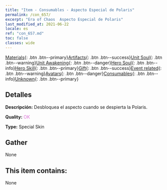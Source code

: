 ```yaml
---
title: "Item - Consumables - Aspecto Especial de Polaris"
permalink: /con_657/
excerpt: "Era of Chaos  Aspecto Especial de Polaris"
last_modified_at: 2021-06-22
locale: es
ref: "con_657.md"
toc: false
classes: wide
---
```

 [Materials](/ItemsES/){: .btn .btn--primary}[Artifacts](/ItemsES/Artifacts/){: .btn .btn--success}[Unit Soul](/ItemsES/UnitSoul/){: .btn .btn--warning}[Unit Awakening](/ItemsES/UnitAwakening/){: .btn .btn--danger}[Hero Soul](/ItemsES/HeroSoul/){: .btn .btn--info}[Hero Skill](/ItemsES/HeroSkill/){: .btn .btn--primary}[Gift](/ItemsES/Gift/){: .btn .btn--success}[Event related](/ItemsES/Events/){: .btn .btn--warning}[Avatars](/ItemsES/Avatars/){: .btn .btn--danger}[Consumables](/ItemsES/Consumables/){: .btn .btn--info}[Unknown](/ItemsES/Unknown/){: .btn .btn--primary}

## Detalles
 **Descripción:** Desbloquea el aspecto cuando se despierta la Polaris.

 **Quality:** <span style="color: #DA70D6">OK</span>

 **Type:** Special Skin

## Gather

  None

## This item contains:

  None

